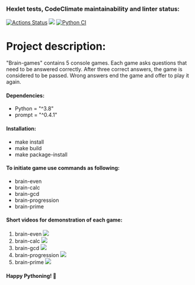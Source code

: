 ### Hexlet tests, CodeClimate maintainability and linter status:
[![Actions Status](https://github.com/Dm1triiSmirnov/python-project-lvl1/workflows/hexlet-check/badge.svg)](https://github.com/Dm1triiSmirnov/python-project-lvl1/actions)
<a href="https://codeclimate.com/github/Dm1triiSmirnov/python-project-lvl1/maintainability"><img src="https://api.codeclimate.com/v1/badges/572a7734e22354a36915/maintainability" /></a>
[![Python CI](https://github.com/Dm1triiSmirnov/python-project-lvl1/workflows/Python-CI/badge.svg)](https://github.com/Dm1triiSmirnov/python-project-lvl1/actions)


<h1>Project description:</h1>

"Brain-games" contains 5 console games. Each game asks questions that need to be answered correctly. 
After three correct answers, the game is considered to be passed. Wrong answers end the game and offer to play it again.

<h4>Dependencies:</h3>
<ul>
<li>Python = "^3.8"
<li>prompt  = "^0.4.1"
</ul>

<h4>Installation:</h3>
<ul>
<li>make install
<li>make build
<li>make package-install
</ul>

<h4>To initiate game use commands as following:</h4>
<ul>
<li>brain-even
<li>brain-calc
<li>brain-gcd
<li>brain-progression
<li>brain-prime
</ul>


<h4>Short videos for demonstration of each game:</h4>
<ol>
<li>brain-even
<a href="https://asciinema.org/a/zvf1oA1kT9GyJSOavdwupNgOs" target="_blank"><img src="https://asciinema.org/a/zvf1oA1kT9GyJSOavdwupNgOs.svg" /></a>

<li>brain-calc
<a href="https://asciinema.org/a/TILDoTKkwvJCtZaGBertcI7BW" target="_blank"><img src="https://asciinema.org/a/TILDoTKkwvJCtZaGBertcI7BW.svg" /></a>

<li>brain-gcd
<a href="https://asciinema.org/a/w204wF2cyIxKTKmreA1QddSnN" target="_blank"><img src="https://asciinema.org/a/w204wF2cyIxKTKmreA1QddSnN.svg" /></a>

<li>brain-progression
<a href="https://asciinema.org/a/Af85dvUmGI2qRON5LUCG5hqx8" target="_blank"><img src="https://asciinema.org/a/Af85dvUmGI2qRON5LUCG5hqx8.svg" /></a>

<li>brain-prime
<a href="https://asciinema.org/a/sKROnT9p4xtb1MHTAcqK2A5F2" target="_blank"><img src="https://asciinema.org/a/sKROnT9p4xtb1MHTAcqK2A5F2.svg" /></a>
</ol>

<h4>Happy Pythoning! 🐍</h4>
